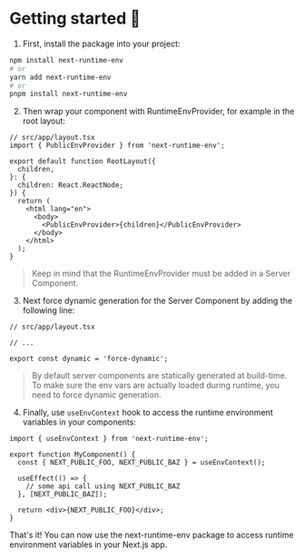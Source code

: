 # Getting started 🚀

1. First, install the package into your project:

```bash
npm install next-runtime-env
# or
yarn add next-runtime-env
# or
pnpm install next-runtime-env
```

2. Then wrap your component with RuntimeEnvProvider, for example in the root layout:

```tsx
// src/app/layout.tsx
import { PublicEnvProvider } from 'next-runtime-env';

export default function RootLayout({
  children,
}: {
  children: React.ReactNode;
}) {
  return (
    <html lang="en">
      <body>
        <PublicEnvProvider>{children}</PublicEnvProvider>
      </body>
    </html>
  );
}
```

> Keep in mind that the RuntimeEnvProvider must be added in a Server Component.

3. Next force dynamic generation for the Server Component by adding the following line:

```tsx
// src/app/layout.tsx

// ...

export const dynamic = 'force-dynamic';
```

> By default server components are statically generated at build-time. To make sure the env vars are actually loaded during runtime, you need to force dynamic generation.

4. Finally, use `useEnvContext` hook to access the runtime environment variables in your components:

```tsx
import { useEnvContext } from 'next-runtime-env';

export function MyComponent() {
  const { NEXT_PUBLIC_FOO, NEXT_PUBLIC_BAZ } = useEnvContext();

  useEffect(() => {
    // some api call using NEXT_PUBLIC_BAZ
  }, [NEXT_PUBLIC_BAZ]);

  return <div>{NEXT_PUBLIC_FOO}</div>;
}
```

That's it! You can now use the next-runtime-env package to access runtime environment variables in your Next.js app.